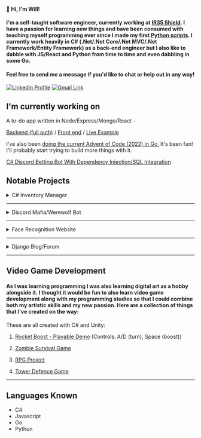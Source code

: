 #### 👋 Hi, I'm Will!

<h4>I'm a self-taught software engineer, currently working at <a target="_blank" href="https://www.ir35shield.co.uk/">IR35 Shield</a>. I have a passion for learning new things and have been consumed with teaching myself programming ever since I made my first <a target="_blank" href="https://github.com/WillCorrigan/automatetheboringstuffpython">Python scripts</a>. I currently work heavily in C# (.Net/.Net Core/.Net MVC/.Net Framework/Entity Framework) as a back-end engineer but I also like to dabble with JS/React and Python from time to time and even dabbling in some Go.</h4>


#### Feel free to send me a message if you'd like to chat or help out in any way!

[![Linkedin Profile](https://img.shields.io/badge/LinkedIn-%230077B5.svg?&style=flat-square&logo=linkedin&logoColor=white)](https://www.linkedin.com/in/william-corrigan-8a3434a0/)
[![Gmail Link](https://img.shields.io/badge/-Gmail-c14438?style=flat-square&amp;logo=Gmail&amp;logoColor=white&amp)](mailto:wcorrigan90@gmail.com)
<!-- [![Portfolio Website](https://img.shields.io/badge/-Portfolio-green)](https://www.willcorrigandev.com) -->


## I'm currently working on

A to-do app written in Node/Express/Mongo/React - 

<a target="_blank" href="https://github.com/WillCorrigan/todoapp">Backend (full auth)</a> / <a target="_blank" href="https://github.com/WillCorrigan/todoapp-frontend">Front end</a> / <a target="_blank" href="https://kaleidoscopic-cupcake-9dce64.netlify.app/">Live Example</a>

I've also been <a target="_blank" href="https://github.com/WillCorrigan/Advent-of-Code-2022">doing the current Advent of Code (2022) in Go.</a> It's been fun! I'll probably start trying to build more things with it.

<a target="_blank" href="https://github.com/WillCorrigan/DiscordBettingBot">C# Discord Betting Bot With Dependency Injection/SQL Integration</a>






## Notable Projects



<!-- C# Inventory Manager -->
<details>
<summary>C# Inventory Manager</summary>
<br>
When I knew I wanted to be a professional software engineer, I decided to start to focus on skills that would make myself employable and so started to learn how to access databases and design software with real world uses. In my old career, we used an outdated inventory manager and so I wanted to create something that could do a better job than the old piece of software we used at that time.

* Languages/Frameworks Used
  * C#
  * .Net Framework
  * Object Oriented Programming
  * SQL
  
<a target="_blank" href="https://github.com/WillCorrigan/InventoryManager">Github Link</a>

</details>

---
<!-- Discord Mafia Bot -->
<details>
<summary>Discord Mafia/Werewolf Bot</summary>
<br>
I created a bot for the popular app <a href="https://discord.com/">Discord</a>. This bot was coded in Python and utilises the Discord API and asynchronous Python to play the social party game of Mafia/Werewolf. Please see the readme for more information!

* Languages/Frameworks Used
  * Python/Asynchronous Python
  * Discord API
  * Object Oriented Programming
  
<a href="https://github.com/WillCorrigan/Discord-Bot-Testing">Github Link</a>

</details>

---
<!-- Face Recognition API -->

<details>
<summary>Face Recognition Website</summary>
<br>
This is a website that utilises React/Node.js/Express.js/PostgreSQL. It allows a user to register to the website (which is stored in the database and their password is encrypted with <a href="https://www.npmjs.com/package/bcrypt">Bcrypt</a>). Once in the website a user is able to paste a link to an image of a face in a search box. This image is then displayed on the website automatically and a face recognition API (<a href="https://www.clarifai.com/">Clarifai</a>) is contacted (this provides bounding box co-ordinates for a face in an image). I use CSS to render these co-ordinates to display a box around the image highlighting the face. If a face is detected, the user's score is updated.

* Languages/Frameworks Used
  * Javascript
  * React
  * Node/Express
  * PostgreSQL
  
<a href="https://github.com/WillCorrigan/facerecognitionapi">Github Link</a>

<a href="https://smartface-wc.herokuapp.com/">Website Link</a>

</details>

---

<!-- Django Blog -->

<details>
<summary>Django Blog/Forum</summary>
<br>
When I started learning Python, I very much wanted to learn how to create websites. At the time, I was part of a forum community that was using an extremely outdated forum with no real functionality. I thought that I would take it upon myself to create a better environment to talk in by creating a forum using my newly developing programming skills. 
<br>
Thus, I took it upon myself to learn a very popular Python framework (Django). I started by creating a blog, as I was following a tutorial to get to grips with it but as soon as I learnt that I started progressing on to make the forum itself. I created most of it and enabled user registration (with a database to store usernames/passwords/posts etc) and it was largely completed. I never got around to promoting it, as I left the community shortly after, but I learnt a lot in the process.
<br>
  
* Languages/Frameworks Used
  * Python
  * Django
  * SQLite
  
<a href="https://github.com/WillCorrigan/Collection-of-programming-unsorted/tree/master/django_project">Github Link</a>
</details>

---

## Video Game Development
#### As I was learning programming I was also learning digital art as a hobby alongside it. I thought it would be fun to also learn video game development along with my programming studies so that I could combine both my artistic skills and my new passion. Here are a collection of things that I've created on the way:

These are all created with C# and Unity:

 1. <a target="_blank" href="https://sharemygame.com/@Holyflare/~cbd864e6-db6a-9036-9024-9397e0e52498">Rocket Boost - Playable Demo</a> (Controls: A/D (turn), Space (boost))
  
 2. <a target="_blank" href="https://github.com/WillCorrigan/6_Zombie_Runner">Zombie Survival Game</a>
 
 3. <a target="_blank" href="https://github.com/WillCorrigan/RPG-Project">RPG Project</a>
 
 4. <a target="_blank" href="https://github.com/WillCorrigan/RealmRush">Tower Defence Game</a> 
 
---

## Languages Known

* C#
* Javascript
* Go
* Python
